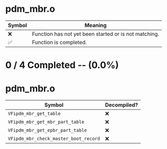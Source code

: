 # pdm_mbr.o
| Symbol | Meaning 
| ------------- | ------------- 
| :x: | Function has not yet been started or is not matching. 
| :white_check_mark: | Function is completed. 


# 0 / 4 Completed -- (0.0%)
# pdm_mbr.o
| Symbol | Decompiled? |
| ------------- | ------------- |
| `VFipdm_mbr_get_table` | :x: |
| `VFipdm_mbr_get_mbr_part_table` | :x: |
| `VFipdm_mbr_get_epbr_part_table` | :x: |
| `VFipdm_mbr_check_master_boot_record` | :x: |
